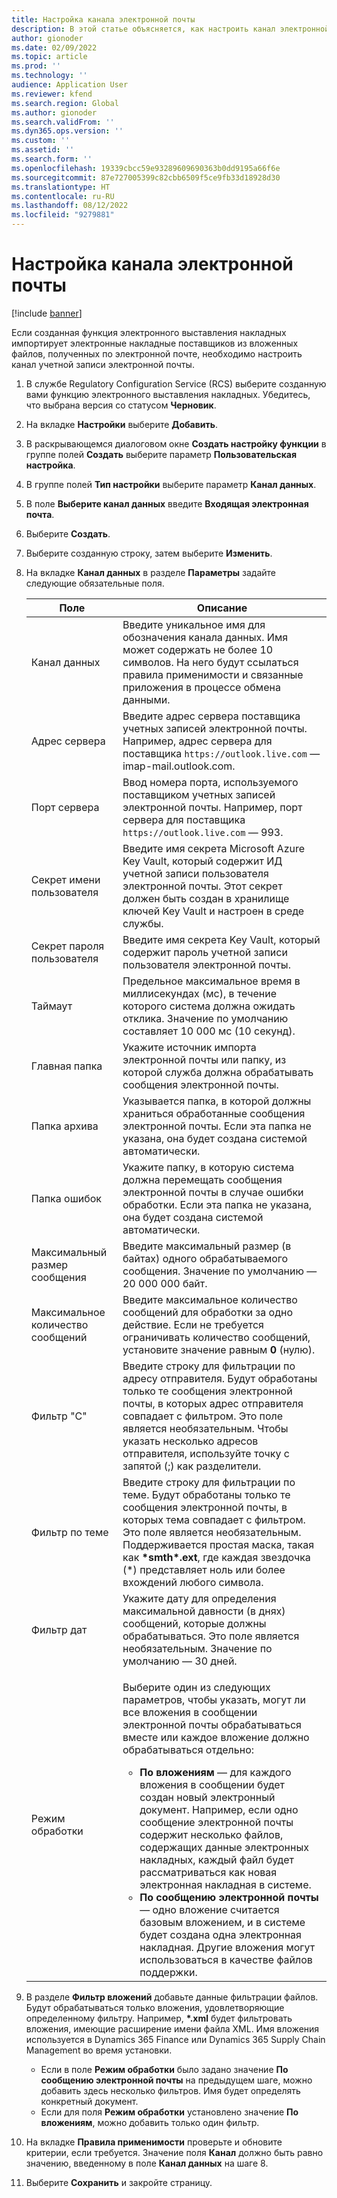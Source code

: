 ```yaml
---
title: Настройка канала электронной почты
description: В этой статье объясняется, как настроить канал электронной почты для получения электронных накладных.
author: gionoder
ms.date: 02/09/2022
ms.topic: article
ms.prod: ''
ms.technology: ''
audience: Application User
ms.reviewer: kfend
ms.search.region: Global
ms.author: gionoder
ms.search.validFrom: ''
ms.dyn365.ops.version: ''
ms.custom: ''
ms.assetid: ''
ms.search.form: ''
ms.openlocfilehash: 19339cbcc59e93289609690363b0dd9195a66f6e
ms.sourcegitcommit: 87e727005399c82cbb6509f5ce9fb33d18928d30
ms.translationtype: HT
ms.contentlocale: ru-RU
ms.lasthandoff: 08/12/2022
ms.locfileid: "9279881"
---
```

# <a name="configure-an-email-channel"></a>Настройка канала электронной почты

[!include [banner](../includes/banner.md)]

Если созданная функция электронного выставления накладных импортирует электронные накладные поставщиков из вложенных файлов, полученных по электронной почте, необходимо настроить канал учетной записи электронной почты.

1. В службе Regulatory Configuration Service (RCS) выберите созданную вами функцию электронного выставления накладных. Убедитесь, что выбрана версия со статусом **Черновик**.
2. На вкладке **Настройки** выберите **Добавить**.
3. В раскрывающемся диалоговом окне **Создать настройку функции** в группе полей **Создать** выберите параметр **Пользовательская настройка**.
4. В группе полей **Тип настройки** выберите параметр **Канал данных**.
5. В поле **Выберите канал данных** введите **Входящая электронная почта**.
6. Выберите **Создать**.
7. Выберите созданную строку, затем выберите **Изменить**.
8. На вкладке **Канал данных** в разделе **Параметры** задайте следующие обязательные поля.

    | Поле                | Описание |
    |----------------------|-------------|
    | Канал данных         | Введите уникальное имя для обозначения канала данных. Имя может содержать не более 10 символов. На него будут ссылаться правила применимости и связанные приложения в процессе обмена данными. |
    | Адрес сервера       | Введите адрес сервера поставщика учетных записей электронной почты. Например, адрес сервера для поставщика `https://outlook.live.com` — imap-mail.outlook.com. |
    | Порт сервера          | Ввод номера порта, используемого поставщиком учетных записей электронной почты. Например, порт сервера для поставщика `https://outlook.live.com` — 993. |
    | Секрет имени пользователя     | Введите имя секрета Microsoft Azure Key Vault, который содержит ИД учетной записи пользователя электронной почты. Этот секрет должен быть создан в хранилище ключей Key Vault и настроен в среде службы. |
    | Секрет пароля пользователя | Введите имя секрета Key Vault, который содержит пароль учетной записи пользователя электронной почты. |
    | Таймаут              | Предельное максимальное время в миллисекундах (мс), в течение которого система должна ожидать отклика. Значение по умолчанию составляет 10 000 мс (10 секунд). |
    | Главная папка          | Укажите источник импорта электронной почты или папку, из которой служба должна обрабатывать сообщения электронной почты. |
    | Папка архива       | Указывается папка, в которой должны храниться обработанные сообщения электронной почты. Если эта папка не указана, она будет создана системой автоматически. |
    | Папка ошибок         | Укажите папку, в которую система должна перемещать сообщения электронной почты в случае ошибки обработки. Если эта папка не указана, она будет создана системой автоматически. |
    | Максимальный размер сообщения     | Введите максимальный размер (в байтах) одного обрабатываемого сообщения. Значение по умолчанию — 20 000 000 байт. |
    | Максимальное количество сообщений   | Введите максимальное количество сообщений для обработки за одно действие. Если не требуется ограничивать количество сообщений, установите значение равным **0** (нулю). |
    | Фильтр "С"          | Введите строку для фильтрации по адресу отправителя. Будут обработаны только те сообщения электронной почты, в которых адрес отправителя совпадает с фильтром. Это поле является необязательным. Чтобы указать несколько адресов отправителя, используйте точку с запятой (;) как разделители. |
    | Фильтр по теме       | Введите строку для фильтрации по теме. Будут обработаны только те сообщения электронной почты, в которых тема совпадает с фильтром. Это поле является необязательным. Поддерживается простая маска, такая как **\*smth\*.ext**, где каждая звездочка (\*) представляет ноль или более вхождений любого символа. |
    | Фильтр дат          | Укажите дату для определения максимальной давности (в днях) сообщений, которые должны обрабатываться. Это поле является необязательным. Значение по умолчанию — 30 дней. |
    | Режим обработки      | <p>Выберите один из следующих параметров, чтобы указать, могут ли все вложения в сообщении электронной почты обрабатываться вместе или каждое вложение должно обрабатываться отдельно:</p><ul><li><b>По вложениям</b> — для каждого вложения в сообщении будет создан новый электронный документ. Например, если одно сообщение электронной почты содержит несколько файлов, содержащих данные электронных накладных, каждый файл будет рассматриваться как новая электронная накладная в системе.</li><li><b>По сообщению электронной почты</b> — одно вложение считается базовым вложением, и в системе будет создана одна электронная накладная. Другие вложения могут использоваться в качестве файлов поддержки.</li></ul> |

9. В разделе **Фильтр вложений** добавьте данные фильтрации файлов. Будут обрабатываться только вложения, удовлетворяющие определенному фильтру. Например, **\*.xml** будет фильтровать вложения, имеющие расширение имени файла XML. Имя вложения используется в Dynamics 365 Finance или Dynamics 365 Supply Chain Management во время установки.

    - Если в поле **Режим обработки** было задано значение **По сообщению электронной почты** на предыдущем шаге, можно добавить здесь несколько фильтров. Имя будет определять конкретный документ.
    - Если для поля **Режим обработки** установлено значение **По вложениям**, можно добавить только один фильтр.

10. На вкладке **Правила применимости** проверьте и обновите критерии, если требуется. Значение поля **Канал** должно быть равно значению, введенному в поле **Канал данных** на шаге 8.
11. Выберите **Сохранить** и закройте страницу.
